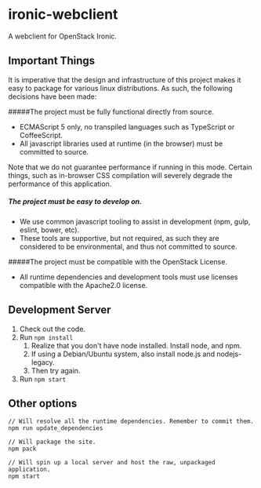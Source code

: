 # ironic-webclient
A webclient for OpenStack Ironic.


## Important Things

It is imperative that the design and infrastructure of this project makes it
easy to package for various linux distributions. As such, the following
decisions have been made:

#####The project must be fully functional directly from source. 
* ECMAScript 5 only, no transpiled languages such as TypeScript or
  CoffeeScript.
* All javascript libraries used at runtime (in the browser) must be committed
  to source.

Note that we do not guarantee performance if running in this mode. Certain
things, such as in-browser CSS compilation will severely degrade the
performance of this application.

##### The project must be easy to develop on.
* We use common javascript tooling to assist in development (npm, gulp,
  eslint, bower, etc).
* These tools are supportive, but not required, as such they are considered to
  be environmental, and thus not committed to source.

#####The project must be compatible with the OpenStack License.
* All runtime dependencies and development tools must use licenses compatible
  with the Apache2.0 license.


## Development Server

1. Check out the code.
2. Run `npm install`
    1. Realize that you don't have node installed. Install node, and npm.
    2. If using a Debian/Ubuntu system, also install node.js and nodejs-legacy.
    3. Then try again.
3. Run `npm start`

## Other options

    // Will resolve all the runtime dependencies. Remember to commit them.
    npm run update_dependencies
    
    // Will package the site.
    npm pack
    
    // Will spin up a local server and host the raw, unpackaged application.
    npm start
